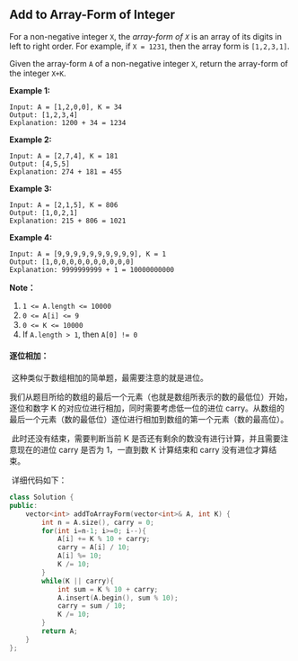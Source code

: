 ## Add to Array-Form of Integer

For a non-negative integer `X`, the *array-form of `X`* is an array of its digits in left to right order. For example, if `X = 1231`, then the array form is `[1,2,3,1]`.

Given the array-form `A` of a non-negative integer `X`, return the array-form of the integer `X+K`.

**Example 1:**

```
Input: A = [1,2,0,0], K = 34
Output: [1,2,3,4]
Explanation: 1200 + 34 = 1234
```

**Example 2:**

```
Input: A = [2,7,4], K = 181
Output: [4,5,5]
Explanation: 274 + 181 = 455
```

**Example 3:**

```
Input: A = [2,1,5], K = 806
Output: [1,0,2,1]
Explanation: 215 + 806 = 1021
```

**Example 4:**

```
Input: A = [9,9,9,9,9,9,9,9,9,9], K = 1
Output: [1,0,0,0,0,0,0,0,0,0,0]
Explanation: 9999999999 + 1 = 10000000000
```

**Note：**

1. `1 <= A.length <= 10000`
2. `0 <= A[i] <= 9`
3. `0 <= K <= 10000`
4. If `A.length > 1`, then `A[0] != 0`

#### 逐位相加：

​		这种类似于数组相加的简单题，最需要注意的就是进位。

​		我们从题目所给的数组的最后一个元素（也就是数组所表示的数的最低位）开始，逐位和数字 K 的对应位进行相加，同时需要考虑低一位的进位 carry。从数组的最后一个元素（数的最低位）逐位进行相加到数组的第一个元素（数的最高位）。

​		此时还没有结束，需要判断当前 K 是否还有剩余的数没有进行计算，并且需要注意现在的进位 carry 是否为 1，一直到数 K 计算结束和 carry 没有进位才算结束。

​		详细代码如下：

```c++
class Solution {
public:
    vector<int> addToArrayForm(vector<int>& A, int K) {
        int n = A.size(), carry = 0;
        for(int i=n-1; i>=0; i--){
            A[i] += K % 10 + carry;
            carry = A[i] / 10;
            A[i] %= 10;
            K /= 10;
        }
        while(K || carry){
            int sum = K % 10 + carry;
            A.insert(A.begin(), sum % 10);
            carry = sum / 10;
            K /= 10;
        }
        return A;
    }
};
```

